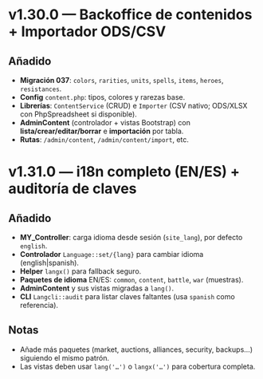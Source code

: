 

# v1.30.0 — Backoffice de contenidos + Importador ODS/CSV

## Añadido
- **Migración 037**: `colors`, `rarities`, `units`, `spells`, `items`, `heroes`, `resistances`.
- **Config** `content.php`: tipos, colores y rarezas base.
- **Librerías**: `ContentService` (CRUD) e `Importer` (CSV nativo; ODS/XLSX con PhpSpreadsheet si disponible).
- **AdminContent** (controlador + vistas Bootstrap) con **lista/crear/editar/borrar** e **importación** por tabla.
- **Rutas**: `/admin/content`, `/admin/content/import`, etc.


# v1.31.0 — i18n completo (EN/ES) + auditoría de claves

## Añadido
- **MY_Controller**: carga idioma desde sesión (`site_lang`), por defecto `english`.
- **Controlador** `Language::set/{lang}` para cambiar idioma (english|spanish).
- **Helper** `langx()` para fallback seguro.
- **Paquetes de idioma** EN/ES: `common`, `content`, `battle`, `war` (muestras).
- **AdminContent** y sus vistas migradas a `lang()`.
- **CLI** `Langcli::audit` para listar claves faltantes (usa `spanish` como referencia).

## Notas
- Añade más paquetes (market, auctions, alliances, security, backups…) siguiendo el mismo patrón.
- Las vistas deben usar `lang('…')` o `langx('…')` para cobertura completa.
